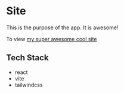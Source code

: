 # Site

This is the purpose of the app. 
It is awesome!

To view [my super awesome cool site](https://codeshock.dev)

## Tech Stack

- react
- vite
- tailwindcss


